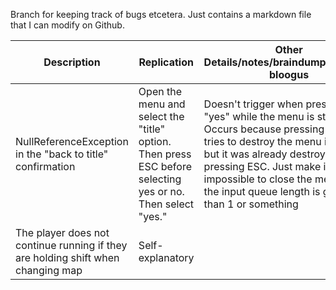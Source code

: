 Branch for keeping track of bugs etcetera. Just contains a markdown file that I can modify on Github.

| Description | Replication | Other Details/notes/braindumps/skoobly bloogus |
| ---         | ---         | ---                                            |
| NullReferenceException in the "back to title" confirmation | Open the menu and select the "title" option. Then press ESC before selecting yes or no. Then select "yes." | Doesn't trigger when pressing "yes" while the menu is still open. Occurs because pressing "yes" tries to destroy the menu instance, but it was already destroyed when pressing ESC. Just make it impossible to close the menu while the input queue length is greater than 1 or something |
| The player does not continue running if they are holding shift when changing map | Self-explanatory | |

